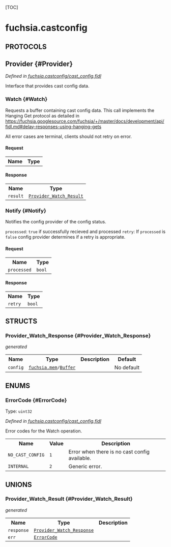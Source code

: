 [TOC]

# fuchsia.castconfig


## **PROTOCOLS**

## Provider {#Provider}
*Defined in [fuchsia.castconfig/cast_config.fidl](https://fuchsia.googlesource.com/fuchsia/+/master/sdk/fidl/fuchsia.castconfig/cast_config.fidl#19)*

 Interface that provides cast config data.

### Watch {#Watch}

 Requests a buffer containing cast config data.
 This call implements the Hanging Get protocol as detailed in
 https://fuchsia.googlesource.com/fuchsia/+/master/docs/development/api/fidl.md#delay-responses-using-hanging-gets

 All error cases are terminal, clients should not retry on error.

#### Request
<table>
    <tr><th>Name</th><th>Type</th></tr>
    </table>


#### Response
<table>
    <tr><th>Name</th><th>Type</th></tr>
    <tr>
            <td><code>result</code></td>
            <td>
                <code><a class='link' href='#Provider_Watch_Result'>Provider_Watch_Result</a></code>
            </td>
        </tr></table>

### Notify {#Notify}

 Notifies the config provider of the config status.

 `processed`: `true` if successfully recieved and processed
 `retry`: If `processed` is `false` config provider determines if a retry
  is appropriate.

#### Request
<table>
    <tr><th>Name</th><th>Type</th></tr>
    <tr>
            <td><code>processed</code></td>
            <td>
                <code>bool</code>
            </td>
        </tr></table>


#### Response
<table>
    <tr><th>Name</th><th>Type</th></tr>
    <tr>
            <td><code>retry</code></td>
            <td>
                <code>bool</code>
            </td>
        </tr></table>



## **STRUCTS**

### Provider_Watch_Response {#Provider_Watch_Response}
*generated*





<table>
    <tr><th>Name</th><th>Type</th><th>Description</th><th>Default</th></tr><tr>
            <td><code>config</code></td>
            <td>
                <code><a class='link' href='../fuchsia.mem/'>fuchsia.mem</a>/<a class='link' href='../fuchsia.mem/#Buffer'>Buffer</a></code>
            </td>
            <td></td>
            <td>No default</td>
        </tr>
</table>



## **ENUMS**

### ErrorCode {#ErrorCode}
Type: <code>uint32</code>

*Defined in [fuchsia.castconfig/cast_config.fidl](https://fuchsia.googlesource.com/fuchsia/+/master/sdk/fidl/fuchsia.castconfig/cast_config.fidl#10)*

 Error codes for the Watch operation.


<table>
    <tr><th>Name</th><th>Value</th><th>Description</th></tr><tr>
            <td><code>NO_CAST_CONFIG</code></td>
            <td><code>1</code></td>
            <td> Error when there is no cast config available.
</td>
        </tr><tr>
            <td><code>INTERNAL</code></td>
            <td><code>2</code></td>
            <td> Generic error.
</td>
        </tr></table>





## **UNIONS**

### Provider_Watch_Result {#Provider_Watch_Result}
*generated*


<table>
    <tr><th>Name</th><th>Type</th><th>Description</th></tr><tr>
            <td><code>response</code></td>
            <td>
                <code><a class='link' href='#Provider_Watch_Response'>Provider_Watch_Response</a></code>
            </td>
            <td></td>
        </tr><tr>
            <td><code>err</code></td>
            <td>
                <code><a class='link' href='#ErrorCode'>ErrorCode</a></code>
            </td>
            <td></td>
        </tr></table>







